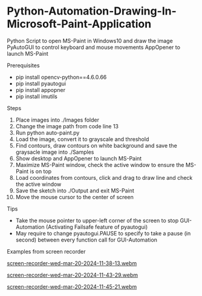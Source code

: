 # Python-Automation-Drawing-In-Microsoft-Paint-Application
Python Script to open MS-Paint in Windows10 and draw the image
PyAutoGUI to control keyboard and mouse movements
AppOpener to launch MS-Paint


Prerequisites
- pip install opencv-python==4.6.0.66
- pip install pyautogui
- pip install appopner
- pip install imutils


Steps
1. Place images into ./Images folder
2. Change the image path from code line 13 
3. Run python auto-paint.py
4. Load the image, convert it to grayscale and threshold
5. Find contours, draw contours on white background and save the graysacle image into ./Samples
6. Show desktop and AppOpener to launch MS-Paint
7. Maximize MS-Paint window, check the active window to ensure the MS-Paint is on top
8. Load coordinates from contours, click and drag to draw line and check the active window
9. Save the sketch into ./Output and exit MS-Paint
10. Move the mouse cursor to the center of screen


Tips
- Take the mouse pointer to upper-left corner of the screen to stop GUI-Automation (Activating Failsafe feature of pyautogui)
- May require to change pyautogui.PAUSE to specify to take a pause (in second) between every function call for GUI-Automation


Examples from screen recorder

[screen-recorder-wed-mar-20-2024-11-38-13.webm](https://github.com/yongyewhon/Python-Automation-Drawing-In-Microsoft-Paint-Application/assets/151745867/53acc961-40b2-4b9b-b79b-5b7ca1d55ec5)

[screen-recorder-wed-mar-20-2024-11-43-29.webm](https://github.com/yongyewhon/Python-Automation-Drawing-In-Microsoft-Paint-Application/assets/151745867/5cbaf7f2-9093-4234-891e-a846755bd2ab)

[screen-recorder-wed-mar-20-2024-11-45-21.webm](https://github.com/yongyewhon/Python-Automation-Drawing-In-Microsoft-Paint-Application/assets/151745867/a5fd4b59-3d24-47fd-84f3-eac672fb7dd5)
